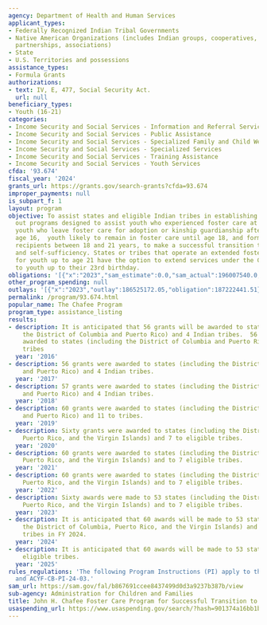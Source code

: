 ```yaml
---
agency: Department of Health and Human Services
applicant_types:
- Federally Recognized Indian Tribal Governments
- Native American Organizations (includes Indian groups, cooperatives, corporations,
  partnerships, associations)
- State
- U.S. Territories and possessions
assistance_types:
- Formula Grants
authorizations:
- text: IV, E, 477, Social Security Act.
  url: null
beneficiary_types:
- Youth (16-21)
categories:
- Income Security and Social Services - Information and Referral Services
- Income Security and Social Services - Public Assistance
- Income Security and Social Services - Specialized Family and Child Welfare Services
- Income Security and Social Services - Specialized Services
- Income Security and Social Services - Training Assistance
- Income Security and Social Services - Youth Services
cfda: '93.674'
fiscal_year: '2024'
grants_url: https://grants.gov/search-grants?cfda=93.674
improper_payments: null
is_subpart_f: 1
layout: program
objective: To assist states and eligible Indian tribes in establishing and carrying
  out programs designed to assist youth who experienced foster care at age 14 or older,
  youth who leave foster care for adoption or kinship guardianship after attaining
  age 16,  youth likely to remain in foster care until age 18, and former foster care
  recipients between 18 and 21 years, to make a successful transition to adulthood
  and self-sufficiency. States or tribes that operate an extended foster care program
  for youth up to age 21 have the option to extend services under the Chafee program
  to youth up to their 23rd birthday.
obligations: '[{"x":"2023","sam_estimate":0.0,"sam_actual":196007540.0,"usa_spending_actual":140208774.91},{"x":"2024","sam_estimate":0.0,"sam_actual":144882833.0,"usa_spending_actual":137776940.32},{"x":"2025","sam_estimate":0.0,"sam_actual":140855000.0,"usa_spending_actual":101862021.91}]'
other_program_spending: null
outlays: '[{"x":"2023","outlay":186525172.05,"obligation":187222441.51},{"x":"2024","outlay":92920894.43,"obligation":143984055.0},{"x":"2025","outlay":5786116.56,"obligation":105641250.0}]'
permalink: /program/93.674.html
popular_name: The Chafee Program
program_type: assistance_listing
results:
- description: It is anticipated that 56 grants will be awarded to states (including
    the District of Columbia and Puerto Rico) and 4 Indian tribes.  56 grants were
    awarded to states (including the District of Columbia and Puerto Rico) and 4 Indian
    tribes
  year: '2016'
- description: 56 grants were awarded to states (including the District of Columbia
    and Puerto Rico) and 4 Indian tribes.
  year: '2017'
- description: 57 grants were awarded to states (including the District of Columbia
    and Puerto Rico) and 4 Indian tribes.
  year: '2018'
- description: 60 grants were awarded to states (including the District of Columbia
    and Puerto Rico) and 11 to tribes.
  year: '2019'
- description: Sixty grants were awarded to states (including the District of Columbia,
    Puerto Rico, and the Virgin Islands) and 7 to eligible tribes.
  year: '2020'
- description: 60 grants were awarded to states (including the District of Columbia,
    Puerto Rico, and the Virgin Islands) and to 7 eligible tribes.
  year: '2021'
- description: 60 grants were awarded to states (including the District of Columbia,
    Puerto Rico, and the Virgin Islands) and to 7 eligible tribes.
  year: '2022'
- description: Sixty awards were made to 53 states (including the District of Columbia,
    Puerto Rico, and the Virgin Islands) and to 7 eligible tribes.
  year: '2023'
- description: It is anticipated that 60 awards will be made to 53 states (including
    the District of Columbia, Puerto Rico, and the Virgin Islands) and to 7 eligible
    tribes in FY 2024.
  year: '2024'
- description: It is anticipated that 60 awards will be made to 53 states and to 7
    eligible tribes.
  year: '2025'
rules_regulations: 'The following Program Instructions (PI) apply to this program:  ACYF-CB-PI-24-02
  and ACYF-CB-PI-24-03.'
sam_url: https://sam.gov/fal/b867691ccee8437499d0d3a9237b387b/view
sub-agency: Administration for Children and Families
title: John H. Chafee Foster Care Program for Successful Transition to Adulthood
usaspending_url: https://www.usaspending.gov/search/?hash=901374a16bb1ba5ad32821a8d6daf5c1
---
```

